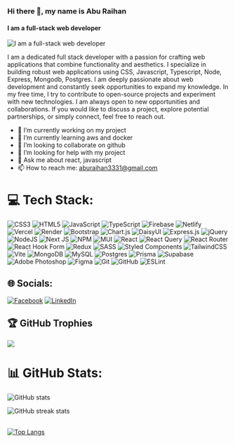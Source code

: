 ### Hi there 👋, my name is Abu Raihan

#### I am a full-stack web developer

![I am a full-stack web developer](https://media.licdn.com/dms/image/v2/D5616AQH7VtMT1h1dgg/profile-displaybackgroundimage-shrink_350_1400/profile-displaybackgroundimage-shrink_350_1400/0/1735275806422?e=1740614400&v=beta&t=7O67kGDp3NaFz35NoMA--UrFZmIa6bfi-bfDwXzprC8)

I am a dedicated full stack developer with a passion for crafting web applications that combine functionality and aesthetics. I specialize in building robust web applications using CSS, Javascript, Typescript, Node, Express, Mongodb, Postgres. I am deeply passionate about web development and constantly seek opportunities to expand my knowledge. In my free time, I try to contribute to open-source projects and experiment with new technologies. I am always open to new opportunities and collaborations. If you would like to discuss a project, explore potential partnerships, or simply connect, feel free to reach out.

- 🔭 I’m currently working on my project
- 🌱 I’m currently learning aws and docker
- 👯 I’m looking to collaborate on github
- 🤔 I’m looking for help with my project
- 💬 Ask me about react, javascript
- 📫 How to reach me: aburaihan3331@gmail.com

# 💻 Tech Stack:

![CSS3](https://img.shields.io/badge/css3-%231572B6.svg?style=for-the-badge&logo=css3&logoColor=white) ![HTML5](https://img.shields.io/badge/html5-%23E34F26.svg?style=for-the-badge&logo=html5&logoColor=white) ![JavaScript](https://img.shields.io/badge/javascript-%23323330.svg?style=for-the-badge&logo=javascript&logoColor=%23F7DF1E) ![TypeScript](https://img.shields.io/badge/typescript-%23007ACC.svg?style=for-the-badge&logo=typescript&logoColor=white) ![Firebase](https://img.shields.io/badge/firebase-%23039BE5.svg?style=for-the-badge&logo=firebase) ![Netlify](https://img.shields.io/badge/netlify-%23000000.svg?style=for-the-badge&logo=netlify&logoColor=#00C7B7) ![Vercel](https://img.shields.io/badge/vercel-%23000000.svg?style=for-the-badge&logo=vercel&logoColor=white) ![Render](https://img.shields.io/badge/Render-%46E3B7.svg?style=for-the-badge&logo=render&logoColor=white) ![Bootstrap](https://img.shields.io/badge/bootstrap-%238511FA.svg?style=for-the-badge&logo=bootstrap&logoColor=white) ![Chart.js](https://img.shields.io/badge/chart.js-F5788D.svg?style=for-the-badge&logo=chart.js&logoColor=white) ![DaisyUI](https://img.shields.io/badge/daisyui-5A0EF8?style=for-the-badge&logo=daisyui&logoColor=white) ![Express.js](https://img.shields.io/badge/express.js-%23404d59.svg?style=for-the-badge&logo=express&logoColor=%2361DAFB) ![jQuery](https://img.shields.io/badge/jquery-%230769AD.svg?style=for-the-badge&logo=jquery&logoColor=white) ![NodeJS](https://img.shields.io/badge/node.js-6DA55F?style=for-the-badge&logo=node.js&logoColor=white) ![Next JS](https://img.shields.io/badge/Next-black?style=for-the-badge&logo=next.js&logoColor=white) ![NPM](https://img.shields.io/badge/NPM-%23CB3837.svg?style=for-the-badge&logo=npm&logoColor=white) ![MUI](https://img.shields.io/badge/MUI-%230081CB.svg?style=for-the-badge&logo=mui&logoColor=white) ![React](https://img.shields.io/badge/react-%2320232a.svg?style=for-the-badge&logo=react&logoColor=%2361DAFB) ![React Query](https://img.shields.io/badge/-React%20Query-FF4154?style=for-the-badge&logo=react%20query&logoColor=white) ![React Router](https://img.shields.io/badge/React_Router-CA4245?style=for-the-badge&logo=react-router&logoColor=white) ![React Hook Form](https://img.shields.io/badge/React%20Hook%20Form-%23EC5990.svg?style=for-the-badge&logo=reacthookform&logoColor=white) ![Redux](https://img.shields.io/badge/redux-%23593d88.svg?style=for-the-badge&logo=redux&logoColor=white) ![SASS](https://img.shields.io/badge/SASS-hotpink.svg?style=for-the-badge&logo=SASS&logoColor=white) ![Styled Components](https://img.shields.io/badge/styled--components-DB7093?style=for-the-badge&logo=styled-components&logoColor=white) ![TailwindCSS](https://img.shields.io/badge/tailwindcss-%2338B2AC.svg?style=for-the-badge&logo=tailwind-css&logoColor=white) ![Vite](https://img.shields.io/badge/vite-%23646CFF.svg?style=for-the-badge&logo=vite&logoColor=white) ![MongoDB](https://img.shields.io/badge/MongoDB-%234ea94b.svg?style=for-the-badge&logo=mongodb&logoColor=white) ![MySQL](https://img.shields.io/badge/mysql-4479A1.svg?style=for-the-badge&logo=mysql&logoColor=white) ![Postgres](https://img.shields.io/badge/postgres-%23316192.svg?style=for-the-badge&logo=postgresql&logoColor=white) ![Prisma](https://img.shields.io/badge/Prisma-3982CE?style=for-the-badge&logo=Prisma&logoColor=white) ![Supabase](https://img.shields.io/badge/Supabase-3ECF8E?style=for-the-badge&logo=supabase&logoColor=white) ![Adobe Photoshop](https://img.shields.io/badge/adobe%20photoshop-%2331A8FF.svg?style=for-the-badge&logo=adobe%20photoshop&logoColor=white) ![Figma](https://img.shields.io/badge/figma-%23F24E1E.svg?style=for-the-badge&logo=figma&logoColor=white) ![Git](https://img.shields.io/badge/git-%23F05033.svg?style=for-the-badge&logo=git&logoColor=white) ![GitHub](https://img.shields.io/badge/github-%23121011.svg?style=for-the-badge&logo=github&logoColor=white) ![ESLint](https://img.shields.io/badge/ESLint-4B3263?style=for-the-badge&logo=eslint&logoColor=white)

## 🌐 Socials:

[![Facebook](https://img.shields.io/badge/Facebook-%231877F2.svg?logo=Facebook&logoColor=white)](https://facebook.com/https://www.facebook.com/https://www.facebook.com/abu.raihan.563309) [![LinkedIn](https://img.shields.io/badge/LinkedIn-%230077B5.svg?logo=linkedin&logoColor=white)](https://linkedin.com/in/https://www.linkedin.com/in/https://www.linkedin.com/in/mdaburaihan3331/?originalSubdomain=bd)

## 🏆 GitHub Trophies

![](https://github-profile-trophy.vercel.app/?username=aburaihan8715&theme=radical&no-frame=false&no-bg=true&margin-w=4)

# 📊 GitHub Stats:

<!-- ![](https://github-readme-stats.vercel.app/api?username=aburaihan8715&theme=darcula&hide_border=true&include_all_commits=false&count_private=false) -->

![GitHub stats](https://github-readme-stats.vercel.app/api?username=aburaihan8715&show_icons=true)
<br/>

<!-- [![GitHub Streak](https://github-readme-streak-stats-salesp07.vercel.app?user=aburaihan8715)](https://git.io/streak-stats) -->

![GitHub streak stats](https://streak-stats.demolab.com/?user=aburaihan8715)  
<br/>

<!-- ![](https://github-readme-stats.vercel.app/api/top-langs/?username=aburaihan8715&theme=darcula&hide_border=true&include_all_commits=false&count_private=false&layout=compact) -->

[![Top Langs](https://github-readme-stats.vercel.app/api/top-langs/?username=aburaihan8715)](https://github.com/anuraghazra/github-readme-stats)
